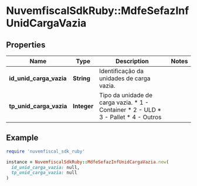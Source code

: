 # NuvemfiscalSdkRuby::MdfeSefazInfUnidCargaVazia

## Properties

| Name | Type | Description | Notes |
| ---- | ---- | ----------- | ----- |
| **id_unid_carga_vazia** | **String** | Identificação da unidades de carga vazia. |  |
| **tp_unid_carga_vazia** | **Integer** | Tipo da unidade de carga vazia.  * 1 - Container  * 2 - ULD  * 3 - Pallet  * 4 - Outros |  |

## Example

```ruby
require 'nuvemfiscal_sdk_ruby'

instance = NuvemfiscalSdkRuby::MdfeSefazInfUnidCargaVazia.new(
  id_unid_carga_vazia: null,
  tp_unid_carga_vazia: null
)
```

